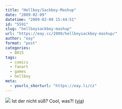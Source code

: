 ```yaml
---
title: "Hellboy/Sackboy-Mashup"
date: "2009-02-09"
datetime: "2009-02-09 15:44:51"
id: "5591"
slug: "hellboysackboy-mashup"
url: "https://eay.cc/2009/hellboysackboy-mashup/"
author: "eay"
format: "post"
categories:
  - 0815
tags:
  - comics
  - fanart
  - games
  - hellboy
meta:
  - yourls_shorturl: "https://eay.li/cz"
---
```


![](/uploads/2009/hellsack.jpg) Ist der nicht süß? Cool, was?! ([via](http://www.wonderlandblog.com/wonderland/2009/02/hellsack.html))
